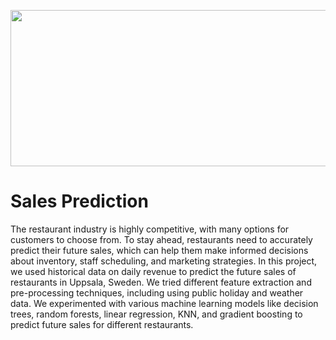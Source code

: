 <p align="center">
  <img width="700" height="250" src="https://i.hizliresim.com/nhzvzd9.jpeg">
</p>


# Sales Prediction 

The restaurant industry is highly competitive, with many options for customers to choose from. To stay ahead, restaurants need to accurately predict their future sales, which can help them make informed decisions about inventory, staff scheduling, and marketing strategies. In this project, we used historical data on daily revenue to predict the future sales of restaurants in Uppsala, Sweden. We tried different feature extraction and pre-processing techniques, including using public holiday and weather data. We experimented with various machine learning models like decision trees, random forests, linear regression, KNN, and gradient boosting to predict future sales for different restaurants.
